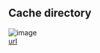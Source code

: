 ## Cache directory
![image](https://github.com/choiyun9yu/ComputerScience/assets/110392046/b4a68cf0-bf41-4366-9938-0a355e34ea47)  
[url](https://intellij-support.jetbrains.com/hc/en-us/articles/206544519-Directories-used-by-the-IDE-to-store-settings-caches-plugins-and-logs)

